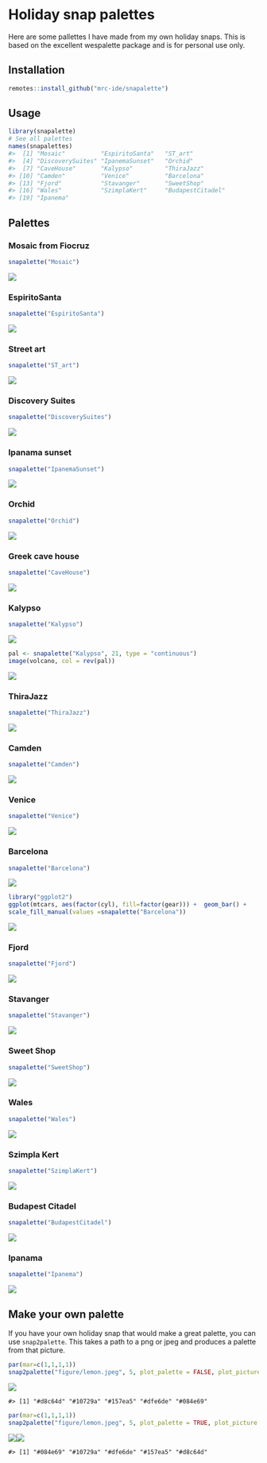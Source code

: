 Holiday snap palettes
=====================

Here are some pallettes I have made from my own holiday snaps. This is based on the excellent wespalette package and is for personal use only.

Installation
------------

``` r
remotes::install_github("mrc-ide/snapalette")
```

Usage
-----

``` r
library(snapalette)
# See all palettes
names(snapalettes)
#>  [1] "Mosaic"          "EspiritoSanta"   "ST_art"         
#>  [4] "DiscoverySuites" "IpanemaSunset"   "Orchid"         
#>  [7] "CaveHouse"       "Kalypso"         "ThiraJazz"      
#> [10] "Camden"          "Venice"          "Barcelona"      
#> [13] "Fjord"           "Stavanger"       "SweetShop"      
#> [16] "Wales"           "SzimplaKert"     "BudapestCitadel"
#> [19] "Ipanema"
```

Palettes
--------

### Mosaic from Fiocruz

``` r
snapalette("Mosaic")
```

![](figure/mosaic-1.png)

### EspiritoSanta

``` r
snapalette("EspiritoSanta")
```

![](figure/espirito-1.png)

### Street art

``` r
snapalette("ST_art")
```

![](figure/royal-1.png)

### Discovery Suites

``` r
snapalette("DiscoverySuites")
```

![](figure/discovery-1.png)

### Ipanama sunset

``` r
snapalette("IpanemaSunset")
```

![](figure/sunset-1.png)

### Orchid

``` r
snapalette("Orchid")
```

![](figure/orchid-1.png)

### Greek cave house

``` r
snapalette("CaveHouse")
```

![](figure/Cave-1.png)

### Kalypso

``` r
snapalette("Kalypso")
```

![](figure/Kalypso-1.png)

``` r
pal <- snapalette("Kalypso", 21, type = "continuous")
image(volcano, col = rev(pal))
```

![](figure/volcano-1.png)

### ThiraJazz

``` r
snapalette("ThiraJazz")
```

![](figure/jazz-1.png)

### Camden

``` r
snapalette("Camden")
```

![](figure/Camden-1.png)

### Venice

``` r
snapalette("Venice")
```

![](figure/venice-1.png)

### Barcelona

``` r
snapalette("Barcelona")
```

![](figure/Barcelona-1.png)

``` r
library("ggplot2")
ggplot(mtcars, aes(factor(cyl), fill=factor(gear))) +  geom_bar() +
scale_fill_manual(values =snapalette("Barcelona"))
```

![](figure/ggplot-1.png)

### Fjord

``` r
snapalette("Fjord")
```

![](figure/fjord-1.png)

### Stavanger

``` r
snapalette("Stavanger")
```

![](figure/stavanger-1.png)

### Sweet Shop

``` r
snapalette("SweetShop")
```

![](figure/sweetshop-1.png)

### Wales

``` r
snapalette("Wales")
```

![](figure/wales-1.png)

### Szimpla Kert

``` r
snapalette("SzimplaKert")
```

![](figure/szimpla-1.png)

### Budapest Citadel

``` r
snapalette("BudapestCitadel")
```

![](figure/citadel-1.png)

### Ipanama

``` r
snapalette("Ipanema")
```

![](figure/ipanema-1.png)

Make your own palette
---------------------

If you have your own holiday snap that would make a great palette, you can use `snap2palette`. This takes a path to a png or jpeg and produces a palette from that picture.

``` r
par(mar=c(1,1,1,1))
snap2palette("figure/lemon.jpeg", 5, plot_palette = FALSE, plot_picture = TRUE)
```

![](figure/lemon-1.png)

    #> [1] "#d8c64d" "#10729a" "#157ea5" "#dfe6de" "#084e69"

``` r
par(mar=c(1,1,1,1))
snap2palette("figure/lemon.jpeg", 5, plot_palette = TRUE, plot_picture = FALSE)
```

![](figure/lemonpalette-1.png)![](figure/lemonpalette-2.png)

    #> [1] "#084e69" "#10729a" "#dfe6de" "#157ea5" "#d8c64d"
